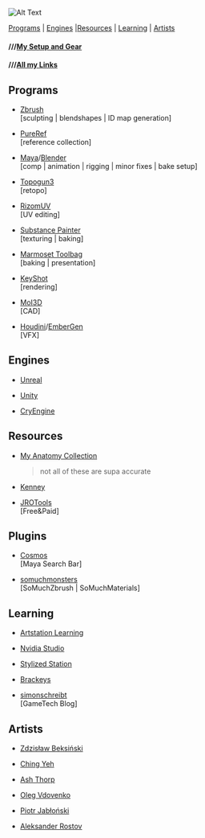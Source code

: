 ![Alt Text](https://media.giphy.com/media/RLbdgn0S36my2VfInK/giphy.gif)

[Programs](#programs) | [Engines](#engines) |[Resources](#resources) | [Learning](#learning) | [Artists](#artists)

#### ///[My Setup and Gear](https://kit.co/iRayn)

#### ///[All my Links](https://biolinks.heropost.io/iRayn)

<a name="programs"></a>
## Programs

- [Zbrush](https://pixologic.com/features/) 
<br>    [sculpting | blendshapes | ID map generation]

- [PureRef](https://www.pureref.com/)
<br>    [reference collection] 

- [Maya](https://www.autodesk.com/products/maya/overview?term=1-YEAR)/[Blender](https://www.blender.org/)
<br>    [comp | animation | rigging | minor fixes | bake setup]

- [Topogun3](http://www.topogun.com/) 
<br>    [retopo]

- [RizomUV](https://www.rizom-lab.com/rizomuv-vs/) 
<br>    [UV editing]

- [Substance Painter](https://www.substance3d.com/products/substance-painter/)
<br>    [texturing | baking]

- [Marmoset Toolbag](https://marmoset.co/toolbag/) 
<br>    [baking | presentation]

- [KeyShot](https://www.keyshot.com/)
<br>    [rendering]

- [MoI3D](http://moi3d.com/)
<br>    [CAD]

- [Houdini](https://www.sidefx.com/)/[EmberGen](https://jangafx.com/)
<br>    [VFX]

<a name="engines"></a>
## Engines

- [Unreal](https://www.unrealengine.com/en-US/)

- [Unity](https://unity.com/)

- [CryEngine](https://www.cryengine.com/)

<a name="resources"></a>
## Resources

- [My Anatomy Collection](https://www.artstation.com/zexy_wizard/collections/273131)
    > not all of these are supa accurate

- [Kenney](https://www.kenney.nl/)

- [JROTools](https://jrotools.com/projects)
<br>    [Free&Paid]

<a name="plugins"></a>
## Plugins

- [Cosmos](http://cosmos.toolsfrom.space/)
<br>    [Maya Search Bar]

- [somuchmonsters](http://www.somuchmonsters.com/)
<br>    [SoMuchZbrush | SoMuchMaterials]

<a name="learning"></a>
## Learning

- [Artstation Learning](https://www.artstation.com/learning)

- [Nvidia Studio](https://www.youtube.com/channel/UCDeQdW6Lt6nhq3mLM4oLGWw)

- [Stylized Station](https://www.youtube.com/c/StylizedStation/featured)

- [Brackeys](https://www.youtube.com/c/Brackeys/featured)

- [simonschreibt](https://simonschreibt.de/)
<br>    [GameTech Blog]

<a name="artists"></a>
## Artists

- [Zdzisław Beksiński](https://www.shopbeksinski.com/)

- [Ching Yeh](https://www.artstation.com/chingyeh)

- [Ash Thorp](https://www.artstation.com/ashthorp)

- [Oleg Vdovenko](https://www.artstation.com/chuvabak)

- [Piotr Jabłoński](https://www.artstation.com/nicponim)

- [Aleksander Rostov](https://www.artstation.com/rostovjanka)